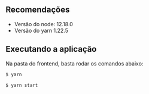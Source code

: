## Recomendações

- Versão do node: 12.18.0
- Versão do yarn 1.22.5

## Executando a aplicação

Na pasta do frontend, basta rodar os comandos abaixo:
```bash
$ yarn
```

```bash
$ yarn start
```
